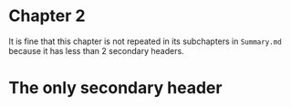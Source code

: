 # Chapter 2

It is fine that this chapter is not repeated in its subchapters in `Summary.md`
because it has less than 2 secondary headers.

# The only secondary header
